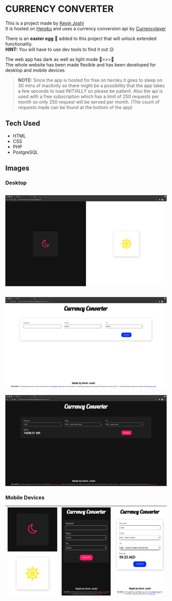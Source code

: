 # CURRENCY CONVERTER

This is a project made by [Kevin Joshi](https://github.com/KevinJ-hub)  
It is hosted on [Heroku](https://www.heroku.com/) and uses a currency conversion api by [Currencylayer](https://currencylayer.com/)  

There is an **easter egg** 🥚️ added to this project that will unlock extended functionality.  
**HINT:** You will have to use dev tools to find it out 😉️  

The web app has dark as well as light mode 🌚️>>>🌝️  
The whole website has been made flexible and has been developed for desktop and mobile devices  

> **NOTE:** Since the app is hosted for free on heroku it goes to sleep on 30 mins of inactivity so there might be a possibility that the app takes a few seconds to load INITIALLY so please be patient. Also the api is used with a free subscription which has a limit of 250 requests per month so only 250 request will be served per month. (The count of requests made can be found at the bottom of the app)

## Tech Used

- HTML
- CSS
- PHP
- PostgreSQL

## Images

### Desktop

![Desktop Home Page](assets/screenshots/ss1.png)
---
![Desktop Light Mode](assets/screenshots/ss2.png)
---
![Desktop Dark Mode](assets/screenshots/ss3.png)

### Mobile Devices

| ![Mobile Home Page](assets/screenshots/ss4.png) | ![Mobile Dark Mode](assets/screenshots/ss5.png) | ![Mobile Light Mode](assets/screenshots/ss6.png) |
|---|---|---|